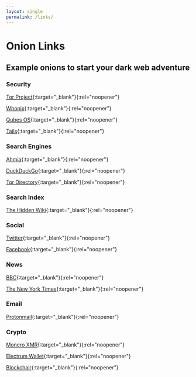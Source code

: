 ```yaml
---
layout: single
permalink: /links/
---
```

# Onion Links

## Example onions to start your dark web adventure

### Security

[Tor Project](https://www.torproject.org/){:target="_blank"}{:rel="noopener"}

[Whonix](https://www.whonix.org/){:target="_blank"}{:rel="noopener"}

[Qubes OS](https://www.qubes-os.org/){:target="_blank"}{:rel="noopener"}

[Tails](https://tails.boum.org/){:target="_blank"}{:rel="noopener"}

### Search Engines

[Ahmia](https://ahmia.fi/){:target="_blank"}{:rel="noopener"}

[DuckDuckGo](https://duckduckgogg42xjoc72x3sjasowoarfbgcmvfimaftt6twagswzczad.onion/){:target="_blank"}{:rel="noopener"}

[Tor Directory](http://56hftwqkfy3c7doy6cltdg765dbno3rpwdaslfeba4jgjao6ojclswyd.onion/){:target="_blank"}{:rel="noopener"}

### Search Index

[The Hidden Wiki](http://wiki5pbx73nfvmd7lug3siudagdbbdli7ta4ed2cklux4bbd6utc5byd.onion/){:target="_blank"}{:rel="noopener"}

### Social

[Twitter](https://twitter3e4tixl4xyajtrzo62zg5vztmjuricljdp2c5kshju4avyoid.onion/){:target="_blank"}{:rel="noopener"}

[Facebook](http://facebookwkhpilnemxj7asaniu7vnjjbiltxjqhye3mhbshg7kx5tfyd.onion/){:target="_blank"}{:rel="noopener"}

### News

[BBC](https://www.bbcnewsd73hkzno2ini43t4gblxvycyac5aw4gnv7t2rccijh7745uqd.onion/){:target="_blank"}{:rel="noopener"}

[The New York Times](https://www.nytimesn7cgmftshazwhfgzm37qxb44r64ytbb2dj3x62d2lljsciiyd.onion/){:target="_blank"}{:rel="noopener"}

### Email

[Protonmail](https://protonmailrmez3lotccipshtkleegetolb73fuirgj7r4o4vfu7ozyd.onion/){:target="_blank"}{:rel="noopener"}

### Crypto

[Monero XMR](https://www.getmonero.org/){:target="_blank"}{:rel="noopener"}

[Electrum Wallet](https://electrum.org/){:target="_blank"}{:rel="noopener"}

[Blockchair](https://blockchair.com/){:target="_blank"}{:rel="noopener"}
